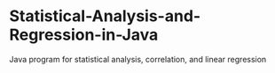 # Statistical-Analysis-and-Regression-in-Java
Java program for statistical analysis, correlation, and linear regression
